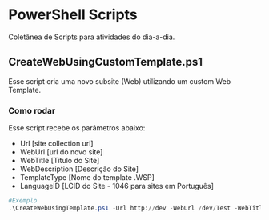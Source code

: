 # PowerShell Scripts

Coletânea de Scripts para atividades do dia-a-dia.

## CreateWebUsingCustomTemplate.ps1

Esse script cria uma novo subsite (Web) utilizando um custom Web Template.

### Como rodar
Esse script recebe os parâmetros abaixo:
- Url [site collection url] 
- WebUrl [url do novo site] 
- WebTitle [Titulo do Site] 
- WebDescription [Descrição do Site]  
- TemplateType [Nome do template .WSP] 
- LanguageID [LCID do Site - 1046 para sites em Português]

```PowerShell
#Exemplo
.\CreateWebUsingTemplate.ps1 -Url http://dev -WebUrl /dev/Test -WebTitle "Novo Site" -WebDescription "Descricao do Site"  -TemplateType "Meu-Site-TEmplate.wsp" -LanguageID 1046
```
